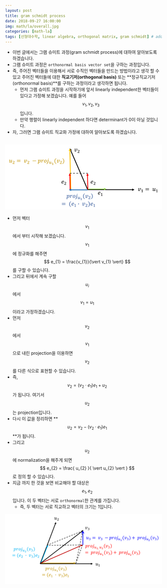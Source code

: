 ```yaml
---
layout: post
title: gram schmidt process
date: 2018-09-27 16:00:00
img: math/la/overall.jpg
categories: [math-la] 
tags: [선형대수학, linear algebra, orthogonal matrix, gram schmidt] # add tag
---
```


- 이번 글에서는 그램 슈미트 과정(gram schmidt process)에 대하여 알아보도록 하겠습니다.
- 그램 슈미트 과정은 `orthonormal basis vector set`을 구하는 과정입니다. 
- 즉, 주어진 벡터들을 이용해서 서로 수직인 벡터들을 만드는 방법이라고 생각 할 수 있고 주어진 벡터들에 대한 **직교기저(orthogonal basis)** 또는 **정규직교기저(orthonormal basis)**를 구하는 과정이라고 생각하면 됩니다.
    - 먼저 그램 슈미트 과정을 시작하기에 앞서 linearly independent한 벡터들이 있다고 가정해 보겠습니다. 예를 들어  $$ v_{1}, v_{2}, v_{3} $$ 입니다.
    - 만약 행렬이 linearly independent 하다면 determinant가 0이 아닐 것입니다.
- 자, 그러면 그램 슈미트 직교화 가정에 대하여 알아보도록 하겠습니다.

<br>

<center><img src="../assets/img/math/la/gram_schmidt_process/1.png" alt="Drawing" style="width: 600px;"/></center>

- 먼저 벡터 $$ v_{1} $$에서 부터 시작해 보겠습니다. $$ v_{1} $$에 정규화를 해주면 $$ e_{1} = \frac{v_{1}}{\vert v_{1} \vert} $$를 구할 수 있습니다.
- 그리고 뒤에서 계속 구할 $$ u_{i} $$에서 $$ v_{1} = u_{1} $$ 이라고 가정하겠습니다.
- 먼저 $$ v_{2} $$ 에서 $$ v_{1} $$ 으로 내린 projection을 이용하면 $$ v_{2} $$를 다른 식으로 표현할 수 있습니다.
- 즉, $$ v_{2} = (v_{2} \cdot e_{1})e_{1} + u_{2} $$ 가 됩니다. 여기서 $$ u_{2} $$는 projection입니다.
- 다시 이 값을 정리하면 **$$ u_{2} = v_{2}  - (v_{2} \cdot e_{1})e_{1} $$**가 됩니다.
- 그리고 $$ u_{2} $$에 normalization을 해주게 되면 $$ e_{2}  = \frac{ u_{2} }{ \vert u_{2} \vert } $$로 정의 할 수 있습니다.
- 지금 까지 한 것을 보면 비교해야 할 대상은 $$ e_{1}, e_{2} $$ 입니다. 이 두 벡터는 서로 `orthonormal`한 관계를 가집니다.
    - 즉, 두 벡터는 서로 직교하고 벡터의 크기는 1입니다. 
 
 
 <center><img src="../assets/img/math/la/gram_schmidt_process/2.png" alt="Drawing" style="width: 600px;"/></center>